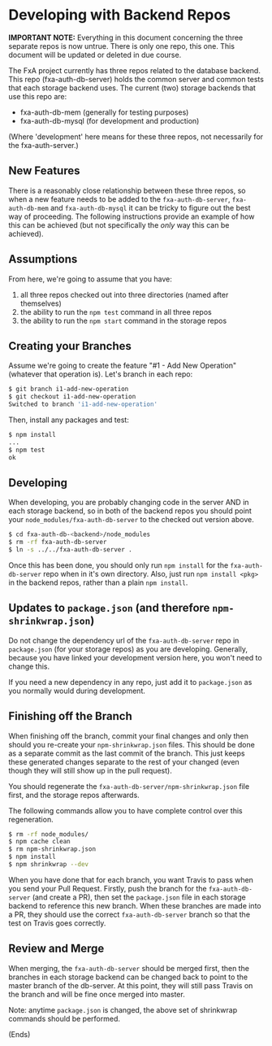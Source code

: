 # Developing with Backend Repos #

**IMPORTANT NOTE:** Everything in this document concerning the three separate repos is now untrue. There is only one repo, this one. This document will be updated or deleted in due course.

The FxA project currently has three repos related to the database backend. This repo (fxa-auth-db-server) holds the
common server and common tests that each storage backend uses. The current (two) storage backends that use this
repo are:

* fxa-auth-db-mem (generally for testing purposes)
* fxa-auth-db-mysql (for development and production)

(Where 'development' here means for these three repos, not necessarily for the fxa-auth-server.)

## New Features ##

There is a reasonably close relationship between these three repos, so when a new feature needs to be added to
the `fxa-auth-db-server`, `fxa-auth-db-mem` and `fxa-auth-db-mysql` it can be tricky to figure out the best
way of proceeding. The following instructions provide an example of how this can be achieved (but not specifically
the _only_ way this can be achieved).

## Assumptions #

From here, we're going to assume that you have:

1. all three repos checked out into three directories (named after themselves)
2. the ability to run the `npm test` command in all three repos
3. the ability to run the `npm start` command in the storage repos

## Creating your Branches #

Assume we're going to create the feature "#1 - Add New Operation" (whatever that operation is). Let's branch in each
repo:

```sh
$ git branch i1-add-new-operation
$ git checkout i1-add-new-operation
Switched to branch 'i1-add-new-operation'
```

Then, install any packages and test:

```sh
$ npm install
...
$ npm test
ok
```

## Developing ##

When developing, you are probably changing code in the server AND in each storage backend, so in both of the backend repos
you should point your `node_modules/fxa-auth-db-server` to the checked out version above.

```sh
$ cd fxa-auth-db-<backend>/node_modules
$ rm -rf fxa-auth-db-server
$ ln -s ../../fxa-auth-db-server .
```

Once this has been done, you should only run `npm install` for the `fxa-auth-db-server` repo when in it's own
directory. Also, just run `npm install <pkg>` in the backend repos, rather than a plain `npm install`.

## Updates to `package.json` (and therefore `npm-shrinkwrap.json`) ##

Do not change the dependency url of the `fxa-auth-db-server` repo in `package.json` (for your storage repos) as you are
developing. Generally, because you have linked your development version here, you won't need to change this.

If you need a new dependency in any repo, just add it to `package.json` as you normally would during development.

## Finishing off the Branch ##

When finishing off the branch, commit your final changes and only then should you re-create your `npm-shrinkwrap.json`
files. This should be done as a separate commit as the last commit of the branch. This just keeps these generated changes
separate to the rest of your changed (even though they will still show up in the pull request).

You should regenerate the `fxa-auth-db-server/npm-shrinkwrap.json` file first, and the storage repos afterwards.

The following commands allow you to have complete control over this regeneration.

```sh
$ rm -rf node_modules/
$ npm cache clean
$ rm npm-shrinkwrap.json
$ npm install
$ npm shrinkwrap --dev
```

When you have done that for each branch, you want Travis to pass when you send your Pull Request. Firstly, push the
branch for the `fxa-auth-db-server` (and create a PR), then set the `package.json` file in each storage backend to
reference this new branch. When these branches are made into a PR, they should use the correct `fxa-auth-db-server`
branch so that the test on Travis goes correctly.

## Review and Merge ##

When merging, the `fxa-auth-db-server` should be merged first, then the branches in each storage backend can be changed
back to point to the master branch of the db-server. At this point, they will still pass Travis on the branch and will
be fine once merged into master.

Note: anytime `package.json` is changed, the above set of shrinkwrap commands should be performed.

(Ends)
